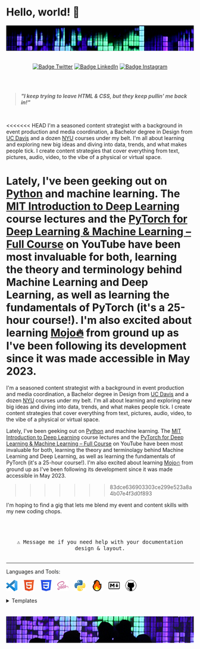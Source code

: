 # Hello, world! 👋

<img src="images/header.jpg" alt="Girl in a jacket">
<div align = center>
<br>

[![Badge Twitter]][Twitter]
[![Badge LinkedIn]][LinkedIn]
[![Badge Instagram]][Instagram]

[Badge Twitter]: https://img.shields.io/badge/Twitter-ilya0x-FFFFFF?color=FFFFFF&logo=X&logoColor=FFFFFF&labelColor=000000
[Twitter]: https://twitter.com/ilya0x
[Badge LinkedIn]: https://img.shields.io/badge/LinkedIn-Ilya_Podobedov-FFFFFF?color=FFFFFF&logo=LinkedIn&logoColor=FFFFFF&labelColor=0077B5
[LinkedIn]: https://www.linkedin.com/in/ilya0x
[Badge Instagram]: https://img.shields.io/badge/Instagram-ilya0x-FFFFFF?color=FFFFFF&logo=Instagram&logoColor=FFFFFF&labelColor=962fbf
[Instagram]: https://www.instagram.com/ilya0x/
</div>
<br>
<br>

> <b><i>"I keep trying to leave HTML & CSS, but they keep pullin' me back in!"</i></b>

<br>

<<<<<<< HEAD
I'm a seasoned content strategist with a background in event production and
media coordination, a Bachelor degree in Design from [UC
Davis](https://www.ucdavis.edu/) and a dozen [NYU](https://www.nyu.edu/) courses
under my belt. I'm all about learning and exploring new big ideas and diving
into data, trends, and what makes people tick.  I create content strategies that
cover everything from text, pictures, audio, video, to the vibe of a physical or
virtual space.

Lately, I've been geeking out on [Python](https://www.python.org/) and machine
learning. The [MIT Introduction to Deep
Learning](https://www.youtube.com/playlist?list=PLtBw6njQRU-rwp5__7C0oIVt26ZgjG9NI)
course lectures and the [PyTorch for Deep Learning & Machine Learning – Full
Course](https://youtu.be/V_xro1bcAuA?si=i7bEsZQGZZC7rO3B) on YouTube have been
most invaluable for both, learning the theory and terminology behind Machine
Learning and Deep Learning, as well as learning the fundamentals of PyTorch
(it's a 25-hour course!). I'm also excited about learning
[Mojo🔥](https://docs.modular.com/mojo/) from ground up as I've been following
its development since it was made accessible in May 2023.
=======
I'm a seasoned content strategist with a background in event production and media coordination, a Bachelor degree in Design from [UC Davis](https://www.ucdavis.edu/ "University of California at Davis") and a dozen [NYU](https://www.nyu.edu/ "New York University") courses under my belt. I'm all about learning and exploring new big ideas and diving into data, trends, and what makes people tick.  I create content strategies that cover everything from text, pictures, audio, video, to the vibe of a physical or virtual space.

Lately, I've been geeking out on [Python](https://www.python.org/) and machine learning. The [MIT Introduction to Deep Learning](https://www.youtube.com/playlist?list=PLtBw6njQRU-rwp5__7C0oIVt26ZgjG9NI) course lectures and the [PyTorch for Deep Learning & Machine Learning – Full Course](https://youtu.be/V_xro1bcAuA?si=i7bEsZQGZZC7rO3B) on YouTube have been most invaluable for both, learning the theory and terminolagy behind Machine Learning and Deep Learning, as well as learning the fundamentals of PyTorch (it's a 25-hour course!). I'm also excited about learning [Mojo🔥](https://docs.modular.com/mojo/ "Mojo programming language") from ground up as I've been following its development since it was made accessible in May 2023.
>>>>>>> 83dce636903303ce299e523a8a4b07e4f3d0f893

I'm hoping to find a gig that lets me blend my event and content skills with my
new coding chops. <br>
<br>

<div align = center>
<br>
<kbd> <br> ⚠ Message me if you need help with your documentation design & layout.

<br>
</kbd>

</div>

<br>

---

Languages and Tools:

![VS Code](images/vscode-30.png "Visual Studio Code") &nbsp;&nbsp;
![HTML5](images/html5-30.png "HTML") &nbsp;&nbsp; ![CSS3](images/css3-30.png
"CSS") &nbsp;&nbsp; ![Sass](images/sass5-30.png "Sass") &nbsp;&nbsp;
![Python](images/python-30.png "Python") &nbsp;&nbsp; ![Mojo](images/mojo-30.png
"Mojo") &nbsp;&nbsp; ![Markdown](images/markdown-30.png "Markdown") &nbsp;&nbsp;
![GitHub](images/github-30.png "GitHub")

<details>
  
<summary>Templates</summary>

- ![HTML5](images/html5-20.png "HTML") HTML
  - Generic:
  - Flask:
  - Django:

- ![CSS3](images/css3-20.png "CSS") CSS
  - Generic:
  - Detailed with Notes:
- ![Sass](images/sass5-30.png "Sass") Sass
  - Using [Live Sass
    Compiler](https://marketplace.visualstudio.com/items?itemName=glenn2223.live-sass)
    Visual Studio Code extension
  - Flask:
  - Django:

</details>
<br>

<div align = center>
<br>

<img src="images/footer.jpg" alt="Girl in a jacket">
</div>
